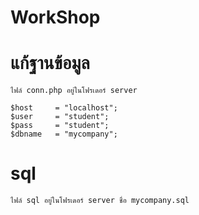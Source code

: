 # WorkShop

# แก้ฐานข้อมูล

```
ไฟล์ conn.php อยู่ในโฟรเดอร์ server
```

```
$host     = "localhost";
$user     = "student";
$pass     = "student";
$dbname   = "mycompany";

```

# sql

```
ไฟล์ sql อยู่ในโฟรเดอร์ server ชื่อ mycompany.sql
```
